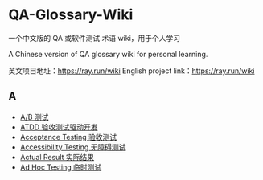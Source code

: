 # QA-Glossary-Wiki

一个中文版的 QA 或软件测试 术语 wiki，用于个人学习

A Chinese version of QA glossary wiki for personal learning.

英文项目地址：<https://ray.run/wiki>
English project link：<https://ray.run/wiki>

## A

- [A/B 测试](Sections/A/A-B-Testing.md)
- [ATDD 验收测试驱动开发](Sections/A/acceptance-test-driven-development.md)
- [Acceptance Testing 验收测试](Sections/A/acceptance-testing.md)
- [Accessibility Testing 无障碍测试](Sections/A/accessibility-testing.md)
- [Actual Result 实际结果](Sections/A/actual-result.md)
- [Ad Hoc Testing 临时测试](Sections/A/ad-hoc-testing.md)
